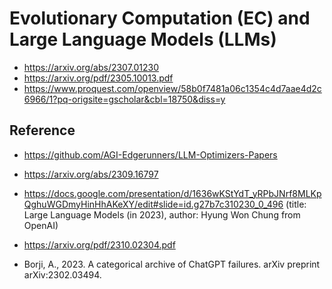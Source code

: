 # Evolutionary Computation (EC) and Large Language Models (LLMs)

* https://arxiv.org/abs/2307.01230
* https://arxiv.org/pdf/2305.10013.pdf
* https://www.proquest.com/openview/58b0f7481a06c1354c4d7aae4d2c6966/1?pq-origsite=gscholar&cbl=18750&diss=y

## Reference

* https://github.com/AGI-Edgerunners/LLM-Optimizers-Papers
* https://arxiv.org/abs/2309.16797
* https://docs.google.com/presentation/d/1636wKStYdT_yRPbJNrf8MLKpQghuWGDmyHinHhAKeXY/edit#slide=id.g27b7c310230_0_496 (title: Large Language Models (in 2023), author: Hyung Won Chung from OpenAI)
* https://arxiv.org/pdf/2310.02304.pdf

* Borji, A., 2023. A categorical archive of ChatGPT failures. arXiv preprint arXiv:2302.03494.
